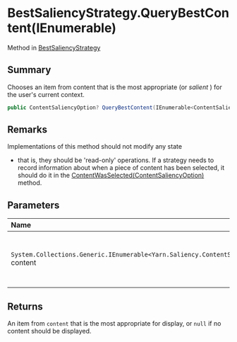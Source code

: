 # BestSaliencyStrategy.QueryBestContent(IEnumerable<ContentSaliencyOption>)

Method in [BestSaliencyStrategy](/docs/api/csharp/yarn.saliency.bestsaliencystrategy.md)

## Summary


Chooses an item from content that is the most appropriate (or
<i>salient</i> ) for the user's current context.


```csharp
public ContentSaliencyOption? QueryBestContent(IEnumerable<ContentSaliencyOption> content)
```

## Remarks

Implementations of this method should not modify any state
- that is, they should be 'read-only' operations. If a strategy
needs to record information about when a piece of content has been
selected, it should do it in the  <a href="yarn.saliency.icontentsaliencystrategy.contentwasselected.md">ContentWasSelected(ContentSaliencyOption)</a> 
method.

## Parameters

|Name|Description|
|:---|:---|
|`System.Collections.Generic.IEnumerable<Yarn.Saliency.ContentSaliencyOption>` content|A collection of content items. This collection may be empty.|

## Returns

An item from  `content`  that is the most
appropriate for display, or  `null`  if no content
should be displayed.

